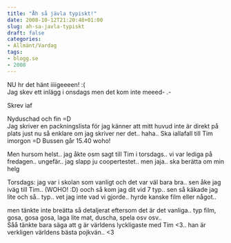 ```yaml
---
title: "Åh så jävla typiskt!"
date: 2008-10-12T21:20:48+01:00
slug: ah-sa-javla-typiskt
draft: false
categories:
- Allmänt/Vardag
tags:
- blogg.se
- 2008
---
```

NU hr det hänt iiiigeeeen! :(  
Jag skev ett inlägg i onsdags men det kom inte meeed- .-  
  
Skrev iaf  
  
Nyduschad och fin =D  
Jag skriver en packningslista för jag känner att mitt huvud inte är direkt på plats just nu så enklare om jag skriver ner det.. haha.. Ska iallafall till Tim imorgon =D Bussen går 15.40 woho!  
  
  
Men hursom helst.. jag åkte osm sagt till Tim i torsdags.. vi var lediga på fredagen.. ungefär.. jag slapp ju coopertestet.. men jaja.. ska berätta om min helg  
  
Torsdags: jag var i skolan som vanligt och det var väl bara bra.. sen åke jag iväg till Tim.. (WOHO! :D) ooch så kom jag dit vid 7 typ.. sen så käkade jag lite och så.. typ.. vet jag inte vad vi gjorde.. hyrde kanske film eller något..  
  
men tänkte inte breätta så detaljerat eftersom det är det vanliga.. typ film, gosa, gosa gosa, laga lite mat, duscha, spela osv osv..  
Såå tänkte bara säga att g är världens lyckligaste med Tim <3.. han är verkligen världens bästa pojkvän.. <3
